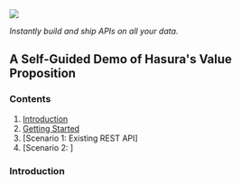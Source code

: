 <img src="https://res.cloudinary.com/dh8fp23nd/image/upload/v1686659126/website%20v3/hasura-primary_y9cdnn.svg">

*Instantly build and ship APIs on all your data.*

## A Self-Guided Demo of Hasura's Value Proposition

### Contents
1. [Introduction](#introduction)
2. [Getting Started](#getting-started)
3. [Scenario 1: Existing REST API]
4. [Scenario 2: ]

### Introduction
